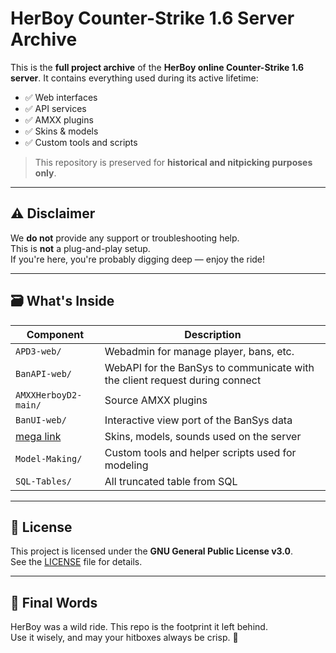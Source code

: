 # HerBoy Counter-Strike 1.6 Server Archive

This is the **full project archive** of the **HerBoy online Counter-Strike 1.6 server**. It contains everything used during its active lifetime:

- ✅ Web interfaces  
- ✅ API services  
- ✅ AMXX plugins  
- ✅ Skins & models  
- ✅ Custom tools and scripts  

> This repository is preserved for **historical and nitpicking purposes only**.

---

## ⚠️ Disclaimer

We **do not** provide any support or troubleshooting help.  
This is **not** a plug-and-play setup.  
If you're here, you're probably digging deep — enjoy the ride!

---

## 🗃️ What's Inside

| Component       | Description                                  |
|----------------|----------------------------------------------|
| `APD3-web/`         | Webadmin for manage player, bans, etc.        |
| `BanAPI-web/`         | WebAPI for the BanSys to communicate with the client request during connect      |
| `AMXXHerboyD2-main/`| Source AMXX plugins             |
| `BanUI-web/`| Interactive view port of the BanSys data             |
| [mega link](https://mega.nz/file/M5Mj0TID#a6ZfyxqIW874UbKJHV4UswS54d6LtiTIS2dSMND27p0)      | Skins, models, sounds used on the server     |
| `Model-Making/`       | Custom tools and helper scripts used for modeling              |
| `SQL-Tables/`        | All truncated table from SQL                     |

---

## 📜 License

This project is licensed under the **GNU General Public License v3.0**.  
See the [LICENSE](./LICENSE) file for details.

---

## 💬 Final Words

HerBoy was a wild ride. This repo is the footprint it left behind.  
Use it wisely, and may your hitboxes always be crisp. 🎯

